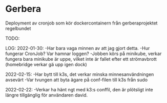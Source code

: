 # Gerbera
Deployment av cronjob som kör dockercontainern från gerberaprojektet regelbundet


TODO:

LOG:
2022-01-30:
-Har bara vaga minnen av att jag gjort detta.
-Hur fungerar CronJob? Var hamnar loggen? 
-Jobben körs på minikube, verkar fungera bara minikube är uppe, vilket inte är fallet efter ett strömavbrott (homebridge verkar gä upp
igen dock)

2022-02-15:
-Har bytt till k3s, det verkar minska minnesanvändningen avsevärt
-Var tvungen att byta ägare på conf-filen till k3s från sudo

2022-02-22:
-Verkar ha hänt ngt med k3:s conffil, den är plötsligt inte längre tillgänglig för användaren david.
